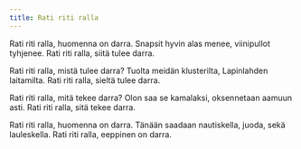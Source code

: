 ```yaml
---
title: Rati riti ralla
---
```

Rati riti ralla, huomenna on darra.
Snapsit hyvin alas menee,
viinipullot tyhjenee.
Rati riti ralla, siitä tulee darra.

Rati riti ralla, mistä tulee darra?
Tuolta meidän klusterilta,
Lapinlahden laitamilta.
Rati riti ralla, sieltä tulee darra.

Rati riti ralla, mitä tekee darra?
Olon saa se kamalaksi,
oksennetaan aamuun asti.
Rati riti ralla, sitä tekee darra.

Rati riti ralla, huomenna on darra.
Tänään saadaan nautiskella,
juoda, sekä lauleskella.
Rati riti ralla, eeppinen on darra.
